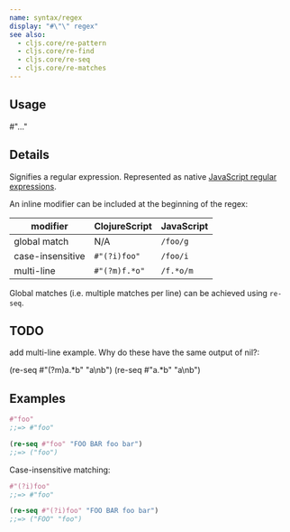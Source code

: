 ```yaml
---
name: syntax/regex
display: "#\"\" regex"
see also:
  - cljs.core/re-pattern
  - cljs.core/re-find
  - cljs.core/re-seq
  - cljs.core/re-matches
---
```


## Usage
#"..."


## Details

Signifies a regular expression. Represented as native [JavaScript regular expressions].

[JavaScript regular expressions]:https://developer.mozilla.org/en-US/docs/Web/JavaScript/Guide/Regular_Expressions

An inline modifier can be included at the beginning of the regex:

|  modifier          | ClojureScript | JavaScript |
|--------------------|---------------|------------|
|  global match      | N/A           | `/foo/g`   |
|  case-insensitive  | `#"(?i)foo"`  | `/foo/i`   |
|  multi-line        | `#"(?m)f.*o"` | `/f.*o/m`  |

Global matches (i.e. multiple matches per line) can be achieved using `re-seq`.


## TODO
add multi-line example. Why do these have the same output of nil?:

(re-seq #"(?m)a.*b" "a\nb")
(re-seq #"a.*b" "a\nb")


## Examples

```clj
#"foo"
;;=> #"foo"

(re-seq #"foo" "FOO BAR foo bar")
;;=> ("foo")
```

Case-insensitive matching:

```clj
#"(?i)foo"
;;=> #"foo"

(re-seq #"(?i)foo" "FOO BAR foo bar")
;;=> ("FOO" "foo")
```